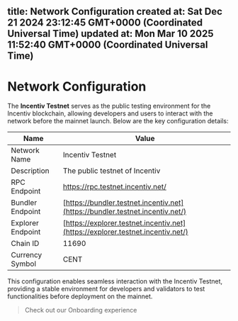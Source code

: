 
title: Network Configuration
created at: Sat Dec 21 2024 23:12:45 GMT+0000 (Coordinated Universal Time)
updated at: Mon Mar 10 2025 11:52:40 GMT+0000 (Coordinated Universal Time)
---

# Network Configuration

The **Incentiv Testnet** serves as the public testing environment for the Incentiv blockchain, allowing developers and users to interact with the network before the mainnet launch. Below are the key configuration details:

| Name              | Value                                                                           |
| ----------------- | ------------------------------------------------------------------------------- |
| Network Name      | Incentiv Testnet                                                                |
| Description       | The public testnet of Incentiv                                                  |
| RPC Endpoint      | https://rpc.testnet.incentiv.net/                                               |
| Bundler Endpoint  | [https://bundler.testnet.incentiv.net](https://bundler.testnet.incentiv.net/)   |
| Explorer Endpoint | [https://explorer.testnet.incentiv.net](https://explorer.testnet.incentiv.net/) |
| Chain ID          | 11690                                                                           |
| Currency Symbol   | CENT                                                                            |

This configuration enables seamless interaction with the Incentiv Testnet, providing a stable environment for developers and validators to test functionalities before deployment on the mainnet.

> <Tip> Check out our Onboarding experience </Tip>

          